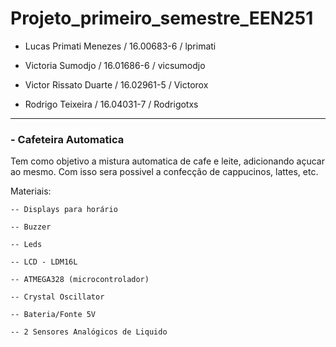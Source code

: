 # Projeto_primeiro_semestre_EEN251

- Lucas Primati Menezes / 16.00683-6 / lprimati 

- Victoria Sumodjo / 16.01686-6 / vicsumodjo 

- Victor Rissato Duarte / 16.02961-5 / Victorox 

- Rodrigo Teixeira / 16.04031-7 / Rodrigotxs 

-------------------------------------------------------------------

### - Cafeteira Automatica

  Tem como objetivo a mistura automatica de cafe e leite, adicionando açucar ao mesmo. Com isso sera possivel a confecção de cappucinos, lattes, etc.
  
  Materiais:
  
    -- Displays para horário
    
    -- Buzzer
    
    -- Leds
    
    -- LCD - LDM16L
    
    -- ATMEGA328 (microcontrolador)
    
    -- Crystal Oscillator
    
    -- Bateria/Fonte 5V
    
    -- 2 Sensores Analógicos de Liquido
